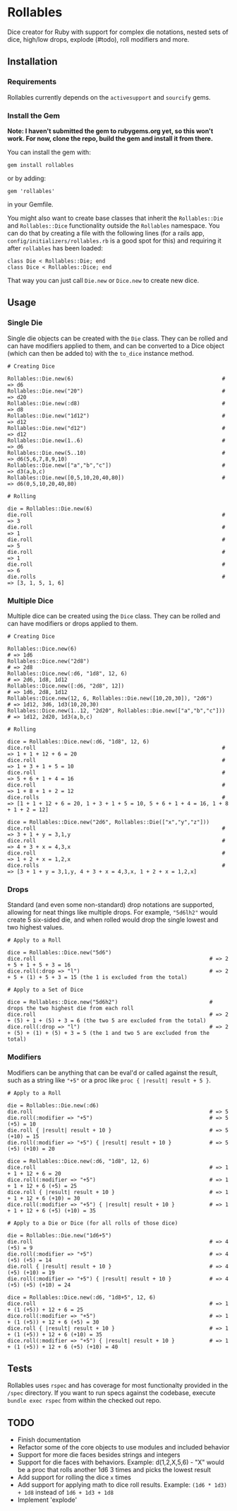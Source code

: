 # Rollables

Dice creator for Ruby with support for complex die notations, nested sets of dice, high/low drops, explode (#todo), roll modifiers and more.  

## Installation

### Requirements

Rollables currently depends on the `activesupport` and `sourcify` gems.

### Install the Gem

**Note: I haven't submitted the gem to rubygems.org yet, so this won't work.  For now, clone the repo, build the gem and install it from there.**

You can install the gem with:

    gem install rollables

or by adding:

    gem 'rollables'

in your Gemfile.

You might also want to create base classes that inherit the `Rollables::Die` and `Rollables::Dice` functionality outside the `Rollables` namespace.  You can do that by creating a file with the following lines (for a rails app, `config/initializers/rollables.rb` is a good spot for this) and requiring it after `rollables` has been loaded:

    class Die < Rollables::Die; end
    class Dice < Rollables::Dice; end

That way you can just call `Die.new` or `Dice.new` to create new dice.

## Usage

### Single Die

Single die objects can be created with the `Die` class.  They can be rolled and can have modifiers applied to them, and can be converted to a Dice object (which can then be added to) with the `to_dice` instance method.

    # Creating Dice
    
    Rollables::Die.new(6)                                               # => d6
    Rollables::Die.new("20")                                            # => d20
    Rollables::Die.new(:d8)                                             # => d8
    Rollables::Die.new("1d12")                                          # => d12
    Rollables::Die.new("d12")                                           # => d12
    Rollables::Die.new(1..6)                                            # => d6
    Rollables::Die.new(5..10)                                           # => d6(5,6,7,8,9,10)
    Rollables::Die.new(["a","b","c"])                                   # => d3(a,b,c)
    Rollables::Die.new([0,5,10,20,40,80])                               # => d6(0,5,10,20,40,80)

    # Rolling
    
    die = Rollables::Die.new(6)
    die.roll                                                            # => 3
    die.roll                                                            # => 1
    die.roll                                                            # => 5
    die.roll                                                            # => 1
    die.roll                                                            # => 6
    die.rolls                                                           # => [3, 1, 5, 1, 6]

### Multiple Dice

Multiple dice can be created using the `Dice` class.  They can be rolled and can have modifiers or drops applied to them.

    # Creating Dice
    
    Rollables::Dice.new(6)                                                  # => 1d6
    Rollables::Dice.new("2d8")                                              # => 2d8
    Rollables::Dice.new(:d6, "1d8", 12, 6)                                  # => 2d6, 1d8, 1d12
    Rollables::Dice.new([:d6, "2d8", 12])                                   # => 1d6, 2d8, 1d12
    Rollables::Dice.new(12, 6, Rollables::Die.new([10,20,30]), "2d6")       # => 1d12, 3d6, 1d3(10,20,30)
    Rollables::Dice.new(1..12, "2d20", Rollables::Die.new(["a","b","c"]))   # => 1d12, 2d20, 1d3(a,b,c)
    
    # Rolling
    
    dice = Rollables::Dice.new(:d6, "1d8", 12, 6)
    dice.roll                                                           # => 1 + 1 + 12 + 6 = 20
    dice.roll                                                           # => 1 + 3 + 1 + 5 = 10
    dice.roll                                                           # => 5 + 6 + 1 + 4 = 16
    dice.roll                                                           # => 1 + 8 + 1 + 2 = 12
    dice.rolls                                                          # => [1 + 1 + 12 + 6 = 20, 1 + 3 + 1 + 5 = 10, 5 + 6 + 1 + 4 = 16, 1 + 8 + 1 + 2 = 12]
    
    dice = Rollables::Dice.new("2d6", Rollables::Die(["x","y","z"]))
    dice.roll                                                           # => 3 + 1 + y = 3,1,y
    dice.roll                                                           # => 4 + 3 + x = 4,3,x
    dice.roll                                                           # => 1 + 2 + x = 1,2,x
    dice.rolls                                                          # => [3 + 1 + y = 3,1,y, 4 + 3 + x = 4,3,x, 1 + 2 + x = 1,2,x]

### Drops

Standard (and even some non-standard) drop notations are supported, allowing for neat things like multiple drops.  For example, `"5d6lh2"` would create 5 six-sided die, and when rolled would drop the single lowest and two highest values.

    # Apply to a Roll
    
    dice = Rollables::Dice.new("5d6")
    dice.roll                                                       # => 2 + 5 + 1 + 5 + 3 = 16
    dice.roll(:drop => "l")                                         # => 2 + 5 + (1) + 5 + 3 = 15 (the 1 is excluded from the total)
    
    # Apply to a Set of Dice
    
    dice = Rollables::Dice.new("5d6h2")                             # drops the two highest die from each roll
    dice.roll                                                       # => 2 + (5) + 1 + (5) + 3 = 6 (the two 5 are excluded from the total)
    dice.roll(:drop => "l")                                         # => 2 + (5) + (1) + (5) + 3 = 5 (the 1 and two 5 are excluded from the total)
    

### Modifiers

Modifiers can be anything that can be eval'd or called against the result, such as a string like `"+5"` or a proc like `proc { |result| result + 5 }`.

    # Apply to a Roll
    
    die = Rollables::Die.new(:d6)
    die.roll                                                        # => 5
    die.roll(:modifier => "+5")                                     # => 5 (+5) = 10
    die.roll { |result| result + 10 }                               # => 5 (+10) = 15
    die.roll(:modifier => "+5") { |result| result + 10 }            # => 5 (+5) (+10) = 20
    
    dice = Rollables::Dice.new(:d6, "1d8", 12, 6)
    dice.roll                                                       # => 1 + 1 + 12 + 6 = 20
    dice.roll(:modifier => "+5")                                    # => 1 + 1 + 12 + 6 (+5) = 25
    dice.roll { |result| result + 10 }                              # => 1 + 1 + 12 + 6 (+10) = 30
    dice.roll(:modifier => "+5") { |result| result + 10 }           # => 1 + 1 + 12 + 6 (+5) (+10) = 35
    
    # Apply to a Die or Dice (for all rolls of those dice)
    
    die = Rollables::Die.new("1d6+5")
    die.roll                                                        # => 4 (+5) = 9
    die.roll(:modifier => "+5")                                     # => 4 (+5) (+5) = 14
    die.roll { |result| result + 10 }                               # => 4 (+5) (+10) = 19
    die.roll(:modifier => "+5") { |result| result + 10 }            # => 4 (+5) (+5) (+10) = 24
    
    dice = Rollables::Dice.new(:d6, "1d8+5", 12, 6)
    dice.roll                                                       # => 1 + (1 (+5)) + 12 + 6 = 25
    dice.roll(:modifier => "+5")                                    # => 1 + (1 (+5)) + 12 + 6 (+5) = 30
    dice.roll { |result| result + 10 }                              # => 1 + (1 (+5)) + 12 + 6 (+10) = 35
    dice.roll(:modifier => "+5") { |result| result + 10 }           # => 1 + (1 (+5)) + 12 + 6 (+5) (+10) = 40

## Tests

Rollables uses `rspec` and has coverage for most functionalty provided in the `/spec` directory.  If you want to run specs against the codebase, execute `bundle exec rspec` from within the checked out repo.

## TODO

* Finish documentation
* Refactor some of the core objects to use modules and included behavior
* Support for more die faces besides strings and integers
* Support for die faces with behaviors. Example: d(1,2,X,5,6) - "X" would be a proc that rolls another 1d6 3 times and picks the lowest result
* Add support for rolling the dice `x` times
* Add support for applying math to dice roll results. Example: `(1d6 * 1d3) + 1d8` instead of `1d6 + 1d3 + 1d8`
* Implement 'explode'

